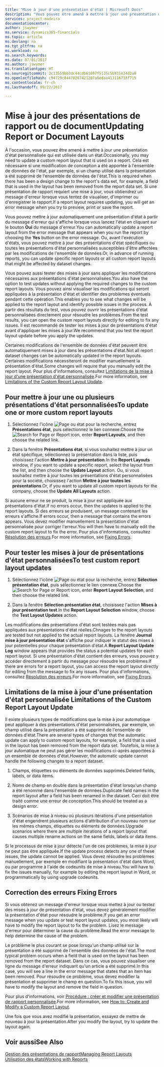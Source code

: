 ```yaml
---
title: "Mise à jour d'une présentation d'état | Microsoft Docs"
description: "Vous pouvez être amené à mettre à jour une présentation d'état personnalisée qui est utilisée dans un état. Cela est nécessaire si une modification de conception a été apportée à l'ensemble de données de l'état, par exemple, si un champ utilisé dans la présentation a été supprimé de l'ensemble de données de l'état."
services: project-madeira
documentationcenter: 
author: jswymer
ms.service: dynamics365-financials
ms.topic: article
ms.devlang: na
ms.tgt_pltfrm: na
ms.workload: na
ms.search.keywords: 
ms.date: 07/01/2017
ms.author: jswymer
ms.translationtype: HT
ms.sourcegitcommit: 2c13559bb3dc44cdb61697f5135c5b931e34d2a8
ms.openlocfilehash: c94729c84470267421207a6edaa413116718f715
ms.contentlocale: fr-ch
ms.lasthandoff: 09/22/2017

---
```

# <a name="updating-report-or-document-layouts"></a><span data-ttu-id="36e2d-104">Mise à jour des présentations de rapport ou de document</span><span class="sxs-lookup"><span data-stu-id="36e2d-104">Updating Report or Document Layouts</span></span>
<span data-ttu-id="36e2d-105">À l'occasion, vous pouvez être amené à mettre à jour une présentation d'état personnalisée qui est utilisée dans un état.</span><span class="sxs-lookup"><span data-stu-id="36e2d-105">Occasionally, you may need to update a custom report layout that is used on a report.</span></span> <span data-ttu-id="36e2d-106">Cela est nécessaire si une modification de conception a été apportée à l'ensemble de données de l'état, par exemple, si un champ utilisé dans la présentation a été supprimé de l'ensemble de données de l'état.</span><span class="sxs-lookup"><span data-stu-id="36e2d-106">This is required when there has been a design change to the report's data set, for example, a field that is used in the layout has been removed from the report data set.</span></span> <span data-ttu-id="36e2d-107">Si une présentation de rapport requiert une mise à jour, vous obtiendrez un message d'erreur lorsque vous tentez de visualiser, d'imprimer ou d'enregistrer le rapport.</span><span class="sxs-lookup"><span data-stu-id="36e2d-107">If a report layout requires updating, you will get an error message when you try to preview, print or save the report.</span></span>  
  
<span data-ttu-id="36e2d-108">Vous pouvez mettre à jour automatiquement une présentation d'état à partir du message d'erreur qui s'affiche lorsque vous lancez l'état en cliquant sur le bouton **Oui** du message d'erreur.</span><span class="sxs-lookup"><span data-stu-id="36e2d-108">You can automatically update a report layout from the error message that appears when you run the report by choosing the **Yes** button on the error message.</span></span> <span data-ttu-id="36e2d-109">Ou, avant l'exécution d'états, vous pouvez mettre à jour des présentations d'état spécifiques ou toutes les présentations d'état personnalisées susceptibles d'être affectées par les modifications de l'ensemble de données.</span><span class="sxs-lookup"><span data-stu-id="36e2d-109">Or, in advance of running reports, you can update specific report layouts or all custom report layouts that might be affected by dataset changes.</span></span>  
  
<span data-ttu-id="36e2d-110">Vous pouvez aussi tester des mises à jour sans appliquer les modifications nécessaires aux présentations d'état personnalisées.</span><span class="sxs-lookup"><span data-stu-id="36e2d-110">You also have the option to test updates without applying the required changes to the custom report layouts.</span></span> <span data-ttu-id="36e2d-111">Vous pouvez ainsi visualiser les modifications qui seront appliquées à la présentation d'état et identifier des problèmes éventuels pendant cette opération.</span><span class="sxs-lookup"><span data-stu-id="36e2d-111">This enables you to see what changes will be applied to the report layout and identify possible issues in the process.</span></span> <span data-ttu-id="36e2d-112">À partir des résultats du test, vous pouvez ouvrir les présentations d'état personnalisées directement pour résoudre les problèmes.</span><span class="sxs-lookup"><span data-stu-id="36e2d-112">From the test results, you can open the custom report layouts directly for editing to fix any issues.</span></span> <span data-ttu-id="36e2d-113">Il est recommandé de tester les mises à jour de présentations d'état avant d'appliquer les mises à jour.</span><span class="sxs-lookup"><span data-stu-id="36e2d-113">We recommend that you test the report layout update before you apply the updates.</span></span>  
  
<span data-ttu-id="36e2d-114">Certaines modifications de l'ensemble de données d'état peuvent être automatiquement mises à jour dans les présentations d'état.</span><span class="sxs-lookup"><span data-stu-id="36e2d-114">Not all report dataset changes can be automatically updated in the report layouts.</span></span> <span data-ttu-id="36e2d-115">Certaines modifications nécessiteront de modifier manuellement la présentation d'état.</span><span class="sxs-lookup"><span data-stu-id="36e2d-115">Some changes will require that you manually edit the report layout.</span></span> <span data-ttu-id="36e2d-116">Pour plus d'informations, consultez [Limitations de la mise à jour d'une présentation d'état personnalisée](ui-update-report-layouts.md#UpdateLimitations).</span><span class="sxs-lookup"><span data-stu-id="36e2d-116">For more information, see [Limitations of the Custom Report Layout Update](ui-update-report-layouts.md#UpdateLimitations).</span></span>  
  
## <a name="to-update-one-or-more-custom-report-layouts"></a><span data-ttu-id="36e2d-117">Pour mettre à jour une ou plusieurs présentations d'état personnalisées</span><span class="sxs-lookup"><span data-stu-id="36e2d-117">To update one or more custom report layouts</span></span>  
  
1.  <span data-ttu-id="36e2d-118">Sélectionnez l'icône ![Page ou état pour la recherche](media/ui-search/search_small.png "Page ou état pour la recherche"), entrez **Présentations état**, puis sélectionnez le lien connexe.</span><span class="sxs-lookup"><span data-stu-id="36e2d-118">Choose the ![Search for Page or Report](media/ui-search/search_small.png "Search for Page or Report icon") icon, enter **Report Layouts**, and then choose the related link.</span></span>  
  
2.  <span data-ttu-id="36e2d-119">Dans la fenêtre **Présentations état**, si vous souhaitez mettre à jour un état spécifique, sélectionnez la présentation dans la liste, puis choisissez l'action **Mettre à jour présentation**.</span><span class="sxs-lookup"><span data-stu-id="36e2d-119">In the **Report Layouts** window, if you want to update a specific report, select the layout from the list, and then choose the **Update Layout** action.</span></span> <span data-ttu-id="36e2d-120">Ou, si vous souhaitez mettre à jour toutes les présentations d'état personnalisées pour la société, choisissez l'action **Mettre à jour toutes les présentations**.</span><span class="sxs-lookup"><span data-stu-id="36e2d-120">Or, if you want to update all custom report layouts for the company, choose the **Update All Layouts** action.</span></span>  

<span data-ttu-id="36e2d-121">Si aucune erreur ne se produit, la mise à jour est appliquée aux présentations d'état.</span><span class="sxs-lookup"><span data-stu-id="36e2d-121">If no errors occur, then the updates is applied to the report layouts.</span></span> <span data-ttu-id="36e2d-122">Si des erreurs se produisent, un message contenant les erreurs s'affiche.</span><span class="sxs-lookup"><span data-stu-id="36e2d-122">If errors occur, then a message that contains the errors appears.</span></span> <span data-ttu-id="36e2d-123">Vous devez modifier manuellement la présentation d'état personnalisée pour corriger l'erreur.</span><span class="sxs-lookup"><span data-stu-id="36e2d-123">You will then have to manually edit the custom report layout to fix the error.</span></span> <span data-ttu-id="36e2d-124">Pour plus d'informations, consultez [Résolution des erreurs](ui-update-report-layouts.md#FixErrors).</span><span class="sxs-lookup"><span data-stu-id="36e2d-124">For more information, see [Fixing Errors](ui-update-report-layouts.md#FixErrors).</span></span>  

## <a name="to-test-custom-report-layout-updates"></a><span data-ttu-id="36e2d-125">Pour tester les mises à jour de présentations d'état personnalisées</span><span class="sxs-lookup"><span data-stu-id="36e2d-125">To test custom report layout updates</span></span>  
  
1.  <span data-ttu-id="36e2d-126">Sélectionnez l'icône ![Page ou état pour la recherche](media/ui-search/search_small.png "Page ou état pour la recherche"), entrez **Sélection présentation état**, puis sélectionnez le lien connexe.</span><span class="sxs-lookup"><span data-stu-id="36e2d-126">Choose the ![Search for Page or Report](media/ui-search/search_small.png "Search for Page or Report icon") icon, enter **Report Layout Selection**, and then choose the related link.</span></span>  
  
2.  <span data-ttu-id="36e2d-127">Dans la fenêtre **Sélection présentation état**, choisissez l'action **Mises à jour présentation test**.</span><span class="sxs-lookup"><span data-stu-id="36e2d-127">In the **Report Layout Selection** window, choose the **Test Layout Updates** action.</span></span>  
  
 <span data-ttu-id="36e2d-128">Les modifications des présentations d'état sont testées mais pas appliquées aux présentations d'état réelles.</span><span class="sxs-lookup"><span data-stu-id="36e2d-128">Chnages to the report layouts are tested but not applied to the actual report layouts.</span></span> <span data-ttu-id="36e2d-129">La fenêtre **Journal mise à jour présentation état** s'affiche pour indiquer le statut des mises à jour potentielles pour chaque présentation d'état.</span><span class="sxs-lookup"><span data-stu-id="36e2d-129">A **Report Layout Update Log** window appears that provides the status a potential updates for each report layout.</span></span> <span data-ttu-id="36e2d-130">Si une présentation d'état contient des erreurs, vous pouvez y accéder directement à partir du message pour résoudre les problèmes.</span><span class="sxs-lookup"><span data-stu-id="36e2d-130">If there are errors for a report layout, you can access the report layout directly for editing from the message to fix any issues.</span></span> <span data-ttu-id="36e2d-131">Pour plus d'informations, consultez [Résolution des erreurs](ui-update-report-layouts.md#FixErrors).</span><span class="sxs-lookup"><span data-stu-id="36e2d-131">For more information, see [Fixing Errors](ui-update-report-layouts.md#FixErrors).</span></span>  
  
##  <span data-ttu-id="36e2d-132"><a name="UpdateLimitations"></a> Limitations de la mise à jour d'une présentation d'état personnalisée</span><span class="sxs-lookup"><span data-stu-id="36e2d-132"><a name="UpdateLimitations"></a> Limitations of the Custom Report Layout Update</span></span>  
 <span data-ttu-id="36e2d-133">Il existe plusieurs types de modifications que la mise à jour automatique peut appliquer à des présentations d'état personnalisées, par exemple, un champ utilisé dans la présentation a été supprimé de l'ensemble de données d'état.</span><span class="sxs-lookup"><span data-stu-id="36e2d-133">There are several types of changes that the automatic update can apply to custom report layouts, for example, a field that is used in the layout has been removed from the report data set.</span></span> <span data-ttu-id="36e2d-134">Toutefois, la mise à jour automatique ne peut pas gérer les modifications ci-après apportées à un ensemble de données d'état.</span><span class="sxs-lookup"><span data-stu-id="36e2d-134">However, the automatic update cannot handle the following changes to a report dataset.</span></span>  
  
1.  <span data-ttu-id="36e2d-135">Champs, étiquettes ou éléments de données supprimés.</span><span class="sxs-lookup"><span data-stu-id="36e2d-135">Deleted fields, labels, or data items.</span></span>  
  
2.  <span data-ttu-id="36e2d-136">Noms de champ en double dans la présentation d'état lorsqu'un champ a été renommé dans l'ensemble de données.</span><span class="sxs-lookup"><span data-stu-id="36e2d-136">Duplicate field names in the report layout after a field has been renamed in the dataset.</span></span> <span data-ttu-id="36e2d-137">Ceci doit être traité comme une erreur de conception.</span><span class="sxs-lookup"><span data-stu-id="36e2d-137">This should be treated as a design error.</span></span>  
  
3.  <span data-ttu-id="36e2d-138">Scénarios de mise à niveau où plusieurs itérations d'une présentation d'état engendrent plusieurs actions d'attribution d'un nouveau nom sur les mêmes champs, étiquettes ou éléments de données.</span><span class="sxs-lookup"><span data-stu-id="36e2d-138">Upgrade scenarios where there are multiple iterations of a report layout that causes multiple rename actions on the same fields, labels or data items.</span></span>  
  
 <span data-ttu-id="36e2d-139">Si le processus de mise à jour détecte l'un de ces problèmes, la mise à jour ne peut pas être appliquée.</span><span class="sxs-lookup"><span data-stu-id="36e2d-139">If the update process detects any one of these issues, the update cannot be applied.</span></span> <span data-ttu-id="36e2d-140">Vous devez résoudre les problèmes manuellement, par exemple en modifiant la présentation d'état dans Word, ou par programme à l'aide de codeunits de mise à niveau.</span><span class="sxs-lookup"><span data-stu-id="36e2d-140">You will have to fix the issues manually, for example by editing the report layout in Word, or programmatically by using upgrade codeunits.</span></span>  
  
##  <span data-ttu-id="36e2d-141"><a name="FixErrors"></a> Correction des erreurs</span><span class="sxs-lookup"><span data-stu-id="36e2d-141"><a name="FixErrors"></a> Fixing Errors</span></span>  
 <span data-ttu-id="36e2d-142">Si vous obtenez un message d'erreur lorsque vous mettez à jour ou testez des mises à jour de présentation d'état, vous devez généralement modifier la présentation d'état pour résoudre le problème.</span><span class="sxs-lookup"><span data-stu-id="36e2d-142">If you get an error message when you update or test report layout updates, you most likely will have to modify the report layout to fix the problem.</span></span> <span data-ttu-id="36e2d-143">Lisez le message d'erreur pour déterminer la cause du problème.</span><span class="sxs-lookup"><span data-stu-id="36e2d-143">Read the error message to help determine the cause of the problem.</span></span>  
  
 <span data-ttu-id="36e2d-144">Le problème le plus courant se pose lorsqu'un champ utilisé sur la présentation a été supprimé de l'ensemble des données de l'état.</span><span class="sxs-lookup"><span data-stu-id="36e2d-144">The most typical problem occurs when a field that is used on the layout has been removed from the report dataset.</span></span> <span data-ttu-id="36e2d-145">Dans ce cas, vous pouvez visualiser une ligne du message d'erreur indiquant qu'un article a été supprimé.</span><span class="sxs-lookup"><span data-stu-id="36e2d-145">In this case, you will see a line in the error message that states that an item has been removed.</span></span> <span data-ttu-id="36e2d-146">Pour résoudre ce problème, vous devez modifier la présentation et supprimer le champ en question.</span><span class="sxs-lookup"><span data-stu-id="36e2d-146">To fix this issue, you will have to modify the layout and remove the field in question.</span></span>  
  
 <span data-ttu-id="36e2d-147">Pour plus d'informations, voir [Procédure : créer et modifier une présentation de rapport personnalisée](ui-how-create-custom-report-layout.md#ModifyCustomLayout).</span><span class="sxs-lookup"><span data-stu-id="36e2d-147">For more information, see [How to: Create and Modify a Custom Report Layout](ui-how-create-custom-report-layout.md#ModifyCustomLayout).</span></span>  
  
 <span data-ttu-id="36e2d-148">Une fois que vous avez modifié la présentation, essayez de mettre de nouveau à jour la présentation.</span><span class="sxs-lookup"><span data-stu-id="36e2d-148">After you modify the layout, try to update the layout again.</span></span>  
  
## <a name="see-also"></a><span data-ttu-id="36e2d-149">Voir aussi</span><span class="sxs-lookup"><span data-stu-id="36e2d-149">See Also</span></span>  
 [<span data-ttu-id="36e2d-150">Gestion des présentations de rapport</span><span class="sxs-lookup"><span data-stu-id="36e2d-150">Managing Report Layouts</span></span>](ui-manage-report-layouts.md)  
 [<span data-ttu-id="36e2d-151">Utilisation des états</span><span class="sxs-lookup"><span data-stu-id="36e2d-151">Working with Reports</span></span>](ui-work-report.md)  
